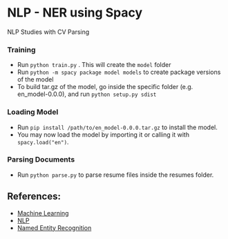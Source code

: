 # NLP - NER using Spacy

NLP Studies with CV Parsing

### Training
* Run `python train.py` . This will create the `model` folder
* Run `python -m spacy package model models` to create package versions of the model
* To build tar.gz of the model, go inside the specific folder (e.g. en_model-0.0.0), and run `python setup.py sdist`

### Loading Model
* Run `pip install /path/to/en_model-0.0.0.tar.gz` to install the model.
* You may now load the model by importing it or calling it with `spacy.load("en")`.

### Parsing Documents
* Run `python parse.py` to parse resume files inside the resumes folder.

## References:
* [Machine Learning](https://medium.com/tag/machine-learning?source=post)
* [NLP](https://medium.com/tag/nlp?source=post)
* [Named Entity
Recognition](https://medium.com/tag/named-entity-recognition?source=post)
